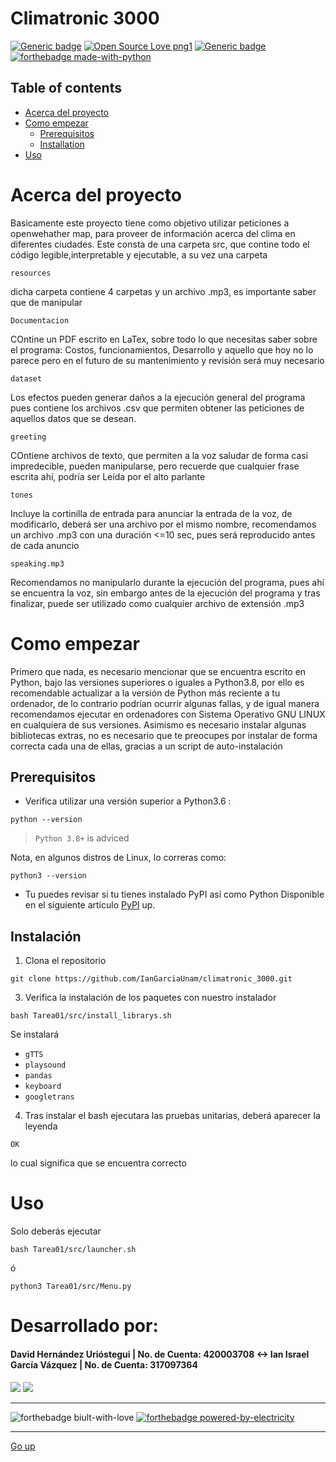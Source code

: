 # Climatronic 3000
[![Generic badge](https://img.shields.io/badge/version-3.09.10-<COLOR>.svg)](https://shields.io/)
[![Open Source Love png1](https://badges.frapsoft.com/os/v1/open-source.png?v=103)](https://github.com/ellerbrock/open-source-badges/)
[![Generic badge](https://img.shields.io/badge/contributors-2-blue)](https://shields.io/)  
[![forthebadge made-with-python](https://forthebadge.com/images/badges/made-with-python.svg)](https://www.python.org/)  


## Table of contents
* [Acerca del proyecto](#acerca-del-proyecto)
* [Como empezar](#como-empezar)
  * [Prerequisitos](#prerequisites)
  * [Installation](#installation)
* [Uso](#uso)





# Acerca del proyecto
Basicamente este proyecto tiene como objetivo utilizar peticiones a openwehather map, para proveer de información acerca del clima en diferentes ciudades.
Este consta de una carpeta src, que contine todo el código legible,interpretable y ejecutable, a su vez una carpeta 
```
resources
```

dicha carpeta contiene 4 carpetas y un archivo .mp3, es importante saber que de manipular 

```
Documentacion
```
COntine un PDF escrito en LaTex, sobre todo lo que necesitas saber sobre el programa: Costos, funcionamientos, Desarrollo y aquello que hoy no lo parece pero en el futuro de su mantenimiento y revisión será muy necesario


```
dataset
```
Los efectos pueden generar daños a la ejecución general del programa pues contiene los archivos .csv que permiten obtener las peticiones de aquellos datos que se desean.

```
greeting
```
COntiene archivos de texto, que permiten a la voz saludar de forma  casi impredecible, pueden manipularse, pero recuerde que cualquier frase escrita ahí, podría ser Leída por el alto parlante

```
tones
```
Incluye la cortinilla de entrada para anunciar la entrada de la voz, de modificarlo, deberá ser una archivo por el mismo nombre, recomendamos un archivo .mp3 con una duración <=10 sec, pues será reproducido antes de cada anuncio

```
speaking.mp3
```
Recomendamos no manipularlo durante la ejecución del programa, pues ahí se encuentra la voz, sin embargo antes de la ejecución del programa y tras finalizar, puede ser utilizado como cualquier archivo de extensión .mp3

# Como empezar
Primero que nada, es necesario mencionar que se encuentra escrito en Python, bajo las versiones superiores o iguales a Python3.8, por ello es recomendable actualizar a la versión de Python más reciente a tu ordenador, de lo contrario podrían ocurrir algunas fallas, y  de igual manera recomendamos ejecutar en ordenadores con Sistema Operativo GNU LINUX en cualquiera de sus versiones. 
Asimismo es necesario instalar algunas bibliotecas extras, no es necesario que te preocupes por instalar de forma correcta cada una de ellas, gracias a un script de auto-instalación


## Prerequisitos
* Verifica utilizar una versión superior a Python3.6 :
```
python --version
```
> `Python 3.8+` is adviced  

  Nota, en algunos distros de Linux, lo correras como:  
  ```
  python3 --version
  ```


* Tu puedes revisar si tu tienes instalado PyPI así como Python 
  Disponible en el siguiente artículo
  [PyPI](https://www.tecmint.com/install-pip-in-linux/) up.  

## Instalación
1. Clona el repositorio
```
git clone https://github.com/IanGarciaUnam/climatronic_3000.git
```
3. Verifica la instalación de los paquetes con nuestro instalador
  ```
  bash Tarea01/src/install_librarys.sh
  ```
  Se instalará
  * `gTTS`
  * `playsound`
  * `pandas`
  * `keyboard`
  * `googletrans`
 4. Tras instalar el bash ejecutara las pruebas unitarias, deberá aparecer la leyenda
 ```
 OK
 ```
 lo cual significa que se encuentra correcto




# Uso

Solo deberás ejecutar
```
bash Tarea01/src/launcher.sh
```
ó 
```
python3 Tarea01/src/Menu.py
```


# Desarrollado por:
#### David Hernández Urióstegui | No. de Cuenta: 420003708   <-> Ian Israel García Vázquez | No. de Cuenta: 317097364

[<img src="https://img.shields.io/badge/gmail-D14836?&style=for-the-badge&logo=gmail&logoColor=white"/>](https://mail.google.com/mail/?view=cm&source=mailto&to=iangarcia@ciencias.unam.mx)
[<img src="https://img.shields.io/badge/gmail-D14836?&style=for-the-badge&logo=gmail&logoColor=white"/>](https://mail.google.com/mail/?view=cm&source=mailto&to=Dhdezu@ciencias.unam.mx)





---
![forthebadge biult-with-love](https://forthebadge.com/images/badges/built-with-love.svg) 
[![forthebadge powered-by-electricity](https://forthebadge.com/images/badges/powered-by-electricity.svg)](http://ForTheBadge.com)  

---
[Go up](#climatronic-3000)
